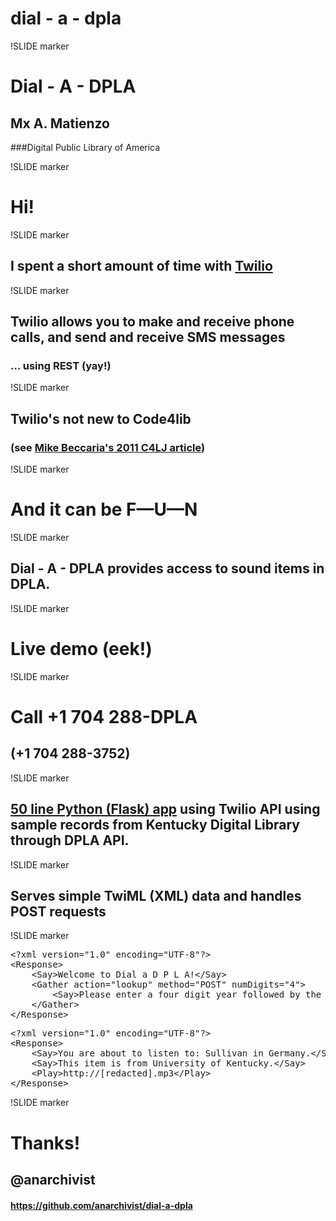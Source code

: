 # dial - a - dpla

!SLIDE marker

# Dial - A - DPLA
## Mx A. Matienzo
###Digital Public Library of America

!SLIDE marker

# Hi!

!SLIDE marker

## I spent a short amount of time with [Twilio](http://twilio.com/)

!SLIDE marker

## Twilio allows you to make and receive phone calls, and send and receive SMS messages
### ... using REST (yay!)

!SLIDE marker

## Twilio's not new to Code4lib
### (see [Mike Beccaria's 2011 C4LJ article](http://journal.code4lib.org/articles/5542))

!SLIDE marker

# And it can be F—U—N

!SLIDE marker

## Dial - A - DPLA provides access to sound items in DPLA.

!SLIDE marker

# Live demo (eek!)

!SLIDE marker 

# Call +1 704 288-DPLA
## (+1 704 288-3752)

!SLIDE marker

## [50 line Python (Flask) app](https://github.com/anarchivist/dial-a-dpla/blob/master/dial_a_dpla/app.py) using Twilio API using sample records from Kentucky Digital Library through DPLA API.

!SLIDE marker

## Serves simple TwiML (XML) data and handles POST requests

!SLIDE marker

<pre>&lt;?xml version="1.0" encoding="UTF-8"?&gt;
&lt;Response&gt;
	&lt;Say&gt;Welcome to Dial a D P L A!&lt;/Say&gt;
	&lt;Gather action="lookup" method="POST" numDigits="4"&gt;
		&lt;Say&gt;Please enter a four digit year followed by the pound key.&lt;/Say&gt;
	&lt;/Gather&gt;
&lt;/Response&gt;
</pre>

<pre>
&lt;?xml version="1.0" encoding="UTF-8"?&gt;
&lt;Response&gt;
	&lt;Say&gt;You are about to listen to: Sullivan in Germany.&lt;/Say&gt;
	&lt;Say&gt;This item is from University of Kentucky.&lt;/Say&gt;
	&lt;Play&gt;http://[redacted].mp3&lt;/Play&gt;
&lt;/Response&gt;
</pre>

!SLIDE marker

# Thanks!
## @anarchivist
#### https://github.com/anarchivist/dial-a-dpla
